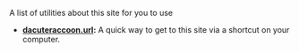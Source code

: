 A list of utilities about this site for you to use

- **[dacuteraccoon.url](./dacuteraccoon.url):** A quick way to get to this site via a shortcut on your computer.
